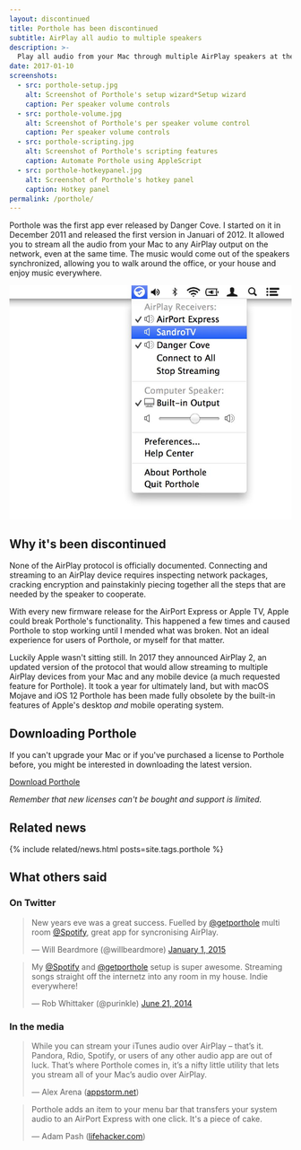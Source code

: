 ```yaml
---
layout: discontinued
title: Porthole has been discontinued
subtitle: AirPlay all audio to multiple speakers
description: >-
  Play all audio from your Mac through multiple AirPlay speakers at the same time.
date: 2017-01-10
screenshots:
  - src: porthole-setup.jpg
    alt: Screenshot of Porthole's setup wizard*Setup wizard
    caption: Per speaker volume controls
  - src: porthole-volume.jpg
    alt: Screenshot of Porthole's per speaker volume control
    caption: Per speaker volume controls
  - src: porthole-scripting.jpg
    alt: Screenshot of Porthole's scripting features
    caption: Automate Porthole using AppleScript
  - src: porthole-hotkeypanel.jpg
    alt: Screenshot of Porthole's hotkey panel
    caption: Hotkey panel
permalink: /porthole/
---
```


Porthole was the first app ever released by Danger Cove. I started on it in December 2011 and released the first version in Januari of 2012. It allowed you to stream all the audio from your Mac to any AirPlay output on the network, even at the same time. The music would come out of the speakers synchronized, allowing you to walk around the office, or your house and enjoy music everywhere.

![A screenshot of Porthole playing to multiple AirPlay speakers](/assets/img/app/porthole-menu.jpg)

## Why it's been discontinued

None of the AirPlay protocol is officially documented. Connecting and streaming to an AirPlay device requires inspecting network packages, cracking encryption and painstakinly piecing together all the steps that are needed by the speaker to cooperate.

With every new firmware release for the AirPort Express or Apple TV, Apple could break Porthole's functionality. This happened a few times and caused Porthole to stop working until I mended what was broken. Not an ideal experience for users of Porthole, or myself for that matter.

Luckily Apple wasn't sitting still. In 2017 they announced AirPlay 2, an updated version of the protocol that would allow streaming to multiple AirPlay devices from your Mac and any mobile device (a much requested feature for Porthole). It took a year for ultimately land, but with macOS Mojave and iOS 12 Porthole has been made fully obsolete by the built-in features of Apple's desktop _and_ mobile operating system.

## Downloading Porthole

If you can't upgrade your Mac or if you've purchased a license to Porthole before, you might be interested in downloading the latest version.

<a href="https://download.getporthole.com/Porthole-latest.zip" class="button is-link">Download Porthole</a>

_Remember that new licenses can't be bought and support is limited._

## Related news

{% include related/news.html posts=site.tags.porthole %}

## What others said

### On Twitter

<blockquote class="twitter-tweet" lang="en"><p>New years eve was a great success. Fuelled by <a href="https://twitter.com/getporthole">@getporthole</a> multi room <a href="https://twitter.com/Spotify">@Spotify</a>, great app for syncronising AirPlay.</p>— Will Beardmore (@willbeardmore) <a href="https://twitter.com/willbeardmore/status/550675190129373184">January 1, 2015</a></blockquote>

<blockquote class="twitter-tweet" lang="en"><p>My <a href="https://twitter.com/Spotify">@Spotify</a> and <a href="https://twitter.com/getporthole">@getporthole</a> setup is super awesome. Streaming songs straight off the internetz into any room in my house. Indie everywhere!</p>— Rob Whittaker (@purinkle) <a href="https://twitter.com/purinkle/statuses/480438015060635648">June 21, 2014</a></blockquote>

### In the media

> While you can stream your iTunes audio over AirPlay – that’s it. Pandora, Rdio, Spotify, or users of any other audio app are out of luck. That’s where Porthole comes in, it’s a nifty little utility that lets you stream all of your Mac’s audio over AirPlay.
>
> — Alex Arena ([appstorm.net](http://mac.appstorm.net/roundups/utilities-roundups/five-cool-uses-for-airplay))

> Porthole adds an item to your menu bar that transfers your system audio to an AirPort Express with one click. It's a piece of cake.
>
> — Adam Pash ([lifehacker.com](https://lifehacker.com/5895637/porthole-streams-your-macs-audio-to-your-airplay-devices))

